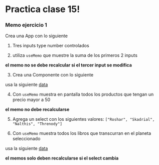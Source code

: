 # Practica clase 15!

### Memo ejercicio 1

Crea una App con lo siguiente
  
1. Tres inputs type number controlados

2. utiliza `useMemo` que muestre la suma de los primeros 2 inputs

**el memo no se debe recalcular si el tercer input se modifica**

3. Crea una Componente con lo siguiente

usa la siguiente [data](https://github.com/gabymorgi/F3-classes-vite/blob/main/src/fakeApi/products.json)

4. Con `useMemo` muestra en pantalla todos los productos que tengan un precio mayor a 50

**el memo no debe recalcularse**

5. Agrega un select con los siguientes valores: `["Roshar", "Skadrial", "Nalthis", "Threnody"]`

6. Con `useMemo` muestra todos los libros que transcurran en el planeta seleccionado

usa la siguiente [data](https://github.com/gabymorgi/F3-classes-vite/blob/main/src/fakeApi/books.json)

**el memos solo deben recalcularse si el select cambia**
